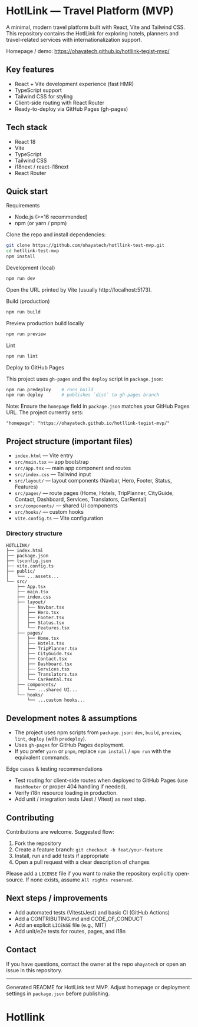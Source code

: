 # HotlLink — Travel Platform (MVP)

A minimal, modern travel platform built with React, Vite and Tailwind CSS. This repository contains the HotlLink for exploring hotels, planners and travel-related services with internationalization support.

Homepage / demo: https://ohayatech.github.io/hotllink-tegist-mvp/

## Key features

- React + Vite development experience (fast HMR)
- TypeScript support
- Tailwind CSS for styling
- Client-side routing with React Router
- Ready-to-deploy via GitHub Pages (gh-pages)

## Tech stack

- React 18
- Vite
- TypeScript
- Tailwind CSS
- i18next / react-i18next
- React Router

## Quick start

Requirements
- Node.js (>=16 recommended)
- npm (or yarn / pnpm)

Clone the repo and install dependencies:

```bash
git clone https://github.com/ohayatech/hotllink-test-mvp.git
cd hotllink-test-mvp
npm install
```

Development (local)

```bash
npm run dev
```

Open the URL printed by Vite (usually http://localhost:5173).

Build (production)

```bash
npm run build
```

Preview production build locally

```bash
npm run preview
```

Lint

```bash
npm run lint
```

Deploy to GitHub Pages

This project uses `gh-pages` and the `deploy` script in `package.json`:

```bash
npm run predeploy    # runs build
npm run deploy       # publishes `dist` to gh-pages branch
```

Note: Ensure the `homepage` field in `package.json` matches your GitHub Pages URL. The project currently sets:

```
"homepage": "https://ohayatech.github.io/hotllink-tegist-mvp/"
```

## Project structure (important files)

- `index.html` — Vite entry
- `src/main.tsx` — app bootstrap
- `src/App.tsx` — main app component and routes
- `src/index.css` — Tailwind input
- `src/layout/` — layout components (Navbar, Hero, Footer, Status, Features)
- `src/pages/` — route pages (Home, Hotels, TripPlanner, CityGuide, Contact, Dashboard, Services, Translators, CarRental)
- `src/components/` — shared UI components
- `src/hooks/` — custom hooks
- `vite.config.ts` — Vite configuration

### Directory structure

```
HOTLLINK/
├── index.html
├── package.json
├── tsconfig.json
├── vite.config.ts
├── public/
│   └── ...assets...
└── src/
    ├── App.tsx
    ├── main.tsx
    ├── index.css
    ├── layout/
    │   ├── Navbar.tsx
    │   ├── Hero.tsx
    │   ├── Footer.tsx
    │   ├── Status.tsx
    │   └── Features.tsx
    ├── pages/
    │   ├── Home.tsx
    │   ├── Hotels.tsx
    │   ├── TripPlanner.tsx
    │   ├── CityGuide.tsx
    │   ├── Contact.tsx
    │   ├── Dashboard.tsx
    │   ├── Services.tsx
    │   ├── Translators.tsx
    │   └── CarRental.tsx
    ├── components/
    │   └── ...shared UI...
    └── hooks/
        └── ...custom hooks...
```

## Development notes & assumptions

- The project uses npm scripts from `package.json`: `dev`, `build`, `preview`, `lint`, `deploy` (with `predeploy`).
- Uses `gh-pages` for GitHub Pages deployment.
- If you prefer `yarn` or `pnpm`, replace `npm install` / `npm run` with the equivalent commands.

Edge cases & testing recommendations
- Test routing for client-side routes when deployed to GitHub Pages (use `HashRouter` or proper 404 handling if needed).
- Verify i18n resource loading in production.
- Add unit / integration tests (Jest / Vitest) as next step.

## Contributing

Contributions are welcome. Suggested flow:

1. Fork the repository
2. Create a feature branch: `git checkout -b feat/your-feature`
3. Install, run and add tests if appropriate
4. Open a pull request with a clear description of changes

Please add a `LICENSE` file if you want to make the repository explicitly open-source. If none exists, assume `All rights reserved`.

## Next steps / improvements

- Add automated tests (Vitest/Jest) and basic CI (GitHub Actions)
- Add a CONTRIBUTING.md and CODE_OF_CONDUCT
- Add an explicit `LICENSE` file (e.g., MIT)
- Add unit/e2e tests for routes, pages, and i18n

## Contact

If you have questions, contact the owner at the repo `ohayatech` or open an issue in this repository.

---

Generated README for HotlLink test MVP. Adjust homepage or deployment settings in `package.json` before publishing.
# Hotllink
